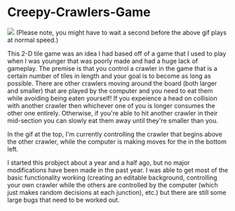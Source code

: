 # Creepy-Crawlers-Game

![](name-of-giphy.gif)
(Please note, you might have to wait a second before the above gif plays at normal speed.)

This 2-D tile game was an idea I had based off of a game that I used to play when I was younger that was poorly made and had a huge lack of gameplay. The premise is that you control a crawler in the game that is a certain number of tiles in length and your goal is to become as long as possible. There are other crawlers moving around the board (both larger and smaller) that are played by the computer and you need to eat them while avoiding being eaten yourself! If you expeience a head on collision with another crawler then whichever one of you is longer consumes the other one entirely. Otherwise, if you're able to hit another crawler in their mid-section you can slowly eat them away until they're smaller than you.

In the gif at the top, I'm currently controlling the crawler that begins above the other crawler, while the computer is making moves for the in the bottom left.

I started this probject about a year and a half ago, but no major modifications have been made in the past year. I was able to get most of the basic functionality working (creating an editable background, controlling your own crawler while the others are controlled by the computer (which just makes random decisions at each junction), etc.) but there are still some large bugs that need to be worked out.
